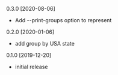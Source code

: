 0.3.0 [2020-08-06]

 * Add --print-groups option to represent

0.2.0 [2020-01-06]

 * add group by USA state

0.1.0 [2019-12-20]

 * initial release
